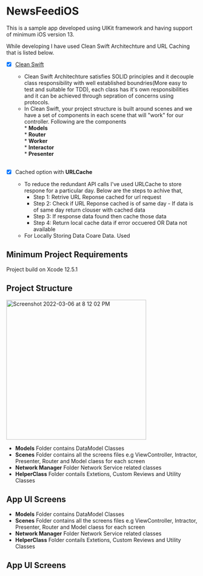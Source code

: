 # NewsFeediOS

This is a sample app developed using UIKit framework and having support of minimum iOS version 13.

While developing I have used Clean Swift Architechture and URL Caching that is listed below. 

- [x] [Clean Swift](https://clean-swift.com/)
     - Clean Swift Architechture satisfies SOLID principles and it decouple class responsibility with well established boundries(More easy to test and suitable for TDD), each class has it's own responsibilities and it can be achieved through sepration of concerns using protocols.
     - In Clean Swift, your project structure is built around scenes and we have a set of components in each scene that will "work" for our controller. Following are the components<br /> 
      * **Models**<br /> 
      * **Router**<br /> 
      * **Worker**<br /> 
      * **Interactor**<br /> 
      * **Presenter**<br /> <br /> 

- [x] Cached option with **URLCache**
     - To reduce the redundant API calls I've used URLCache to store respone for a particular day. Below are the steps to achive that,
          - Step 1: Retrive URL Reponse cached for url request
          - Step 2: Check if URL Reponse cached is of same day
                   - If data is of same day return clouser with cached data
          - Step 3: If response data found then cache those data
          - Step 4: Return local cache data if error occuered OR Data not available
     - For Locally Storing Data Coare Data. Used

## Minimum Project Requirements 
Project build on Xcode 12.5.1

## Project Structure
<img width="369" alt="Screenshot 2022-03-06 at 8 12 02 PM" src="https://user-images.githubusercontent.com/3881137/156928071-e57818e9-8c92-4f11-8945-6cac87db44a9.png">


- **Models** Folder contains DataModel Classes
- **Scenes** Folder contains all the screens files e.g ViewController, Intractor, Presenter, Router and Model claess for each screen
- **Network Manager** Folder Network Service related classes
- **HelperClass** Folder contails Extetions, Custom Reviews and Utility Classes



## App UI Screens

- **Models** Folder contains DataModel Classes
- **Scenes** Folder contains all the screens files e.g ViewController, Intractor, Presenter, Router and Model claess for each screen
- **Network Manager** Folder Network Service related classes
- **HelperClass** Folder contails Extetions, Custom Reviews and Utility Classes



## App UI Screens
